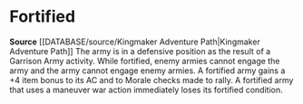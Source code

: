﻿# Fortified

**Source** [[DATABASE/source/Kingmaker Adventure Path|Kingmaker Adventure Path]]
The army is in a defensive position as the result of a Garrison Army activity. While fortified, enemy armies cannot engage the army and the army cannot engage enemy armies. A fortified army gains a +4 item bonus to its AC and to Morale checks made to rally. A fortified army that uses a maneuver war action immediately loses its fortified condition.